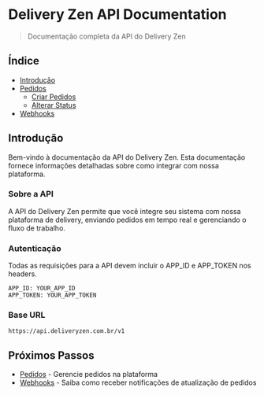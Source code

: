 # Delivery Zen API Documentation

> Documentação completa da API do Delivery Zen

## Índice

- [Introdução](README.md)
- [Pedidos](orders/README.md)
  - [Criar Pedidos](orders/create.md)
  - [Alterar Status](orders/update-status.md)
- [Webhooks](webhooks.md)

## Introdução

Bem-vindo à documentação da API do Delivery Zen. Esta documentação fornece informações detalhadas sobre como integrar com nossa plataforma.

### Sobre a API

A API do Delivery Zen permite que você integre seu sistema com nossa plataforma de delivery, enviando pedidos em tempo real e gerenciando o fluxo de trabalho.

### Autenticação

Todas as requisições para a API devem incluir o APP_ID e APP_TOKEN nos headers.

```http
APP_ID: YOUR_APP_ID
APP_TOKEN: YOUR_APP_TOKEN
```

### Base URL

```
https://api.deliveryzen.com.br/v1
```

## Próximos Passos

- [Pedidos](orders/README.md) - Gerencie pedidos na plataforma
- [Webhooks](webhooks.md) - Saiba como receber notificações de atualização de pedidos
